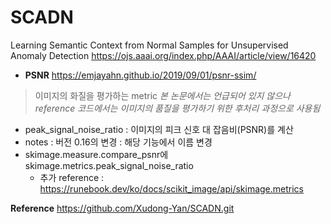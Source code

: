 # SCADN

Learning Semantic Context from Normal Samples for Unsupervised Anomaly Detection
https://ojs.aaai.org/index.php/AAAI/article/view/16420

- **PSNR**
https://emjayahn.github.io/2019/09/01/psnr-ssim/

> 이미지의 화질을 평가하는 metric
_본 논문에서는 언급되어 있지 않으나 reference 코드에서는 이미지의 품질을 평가하기 위한 후처리 과정으로 사용됨_
- peak_signal_noise_ratio : 이미지의 피크 신호 대 잡음비(PSNR)를 계산
- notes : 버전 0.16의 변경 : 해당 기능에서 이름 변경
- skimage.measure.compare_psnr에 skimage.metrics.peak_signal_noise_ratio 
    * 추가 reference : https://runebook.dev/ko/docs/scikit_image/api/skimage.metrics


**Reference**
https://github.com/Xudong-Yan/SCADN.git


